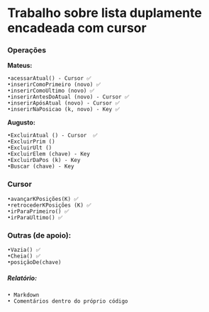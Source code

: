 # Trabalho sobre lista duplamente encadeada com cursor

### Operações

**Mateus:**

    •acessarAtual() - Cursor ✅
    •inserirComoPrimeiro (novo) ✅
    •inserirComoUltimo (novo) ✅
    •inserirAntesDoAtual (novo) - Cursor ✅
    •inserirApósAtual (novo) - Cursor ✅
    •inserirNaPosicao (k, novo) - Key ✅

**Augusto:**

    •ExcluirAtual () - Cursor  ✅
    •ExcluirPrim ()
    •ExcluirUlt ()
    •ExcluirElem (chave) - Key
    •ExcluirDaPos (k) - Key
    •Buscar (chave) - Key

### Cursor

    •avançarKPosições(K) ✅
    •retrocederKPosições (K) ✅
    •irParaPrimeiro() ✅
    •irParaUltimo() ✅

### Outras (de apoio):

    •Vazia() ✅
    •Cheia() ✅
    •posiçãoDe(chave)

##### Relatório:

    • Markdown
    • Comentários dentro do próprio código
